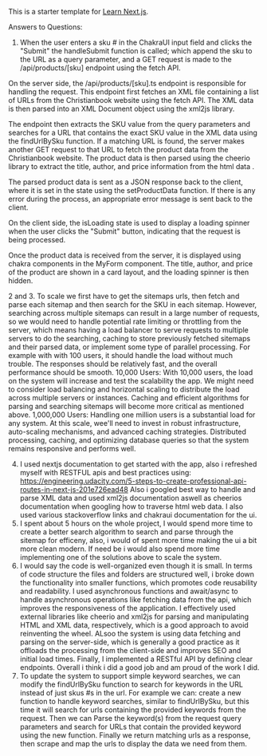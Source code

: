 This is a starter template for [Learn Next.js](https://nextjs.org/learn).


Answers to Questions: 
1. When the user enters a sku # in the ChakraUI input field and clicks the "Submit" the handleSubmit function is called; which append the sku to the URL as a query parameter, and a GET request is made to the /api/products/[sku] endpoint using the fetch API.

On the server side, the /api/products/[sku].ts endpoint is responsible for handling the request. This endpoint first fetches an XML file containing a list of URLs from the Christianbook website using the fetch API. The XML data is then parsed into an XML Document object using the xml2js library.

The endpoint then extracts the SKU value from the query parameters and searches for a URL that contains the exact SKU value in the XML data using the findUrlBySku function. If a matching URL is found, the server makes another GET request to that URL to fetch the product data from the Christianbook website. The product data is then parsed using the cheerio library to extract the title, author, and price information from the html data .

The parsed product data is sent as a JSON response back to the client, where it is set in the state using the setProductData function. If there is any error during the process, an appropriate error message is sent back to the client.

On the client side, the isLoading state is used to display a loading spinner when the user clicks the "Submit" button, indicating that the request is being processed.

Once the product data is received from the server, it is displayed using chakra components in the MyForm component. The title, author, and price of the product are shown in a card layout, and the loading spinner is then hidden.

2 and 3. To scale we first have to get the sitemaps urls, then fetch and parse each sitemap and then search for the SKU in each sitemap. However, searching across multiple sitemaps can result in a large number of requests, so we would need to handle potential rate limiting or throttling from the server, which means having a load balancer to serve requests to multiple servers to do the searching, caching to store previously fetched sitemaps and their parsed data, or implement some type of parallel processing. For example with with 100 users, it should handle the load without much trouble. The responses should be relatively fast, and the overall performance should be smooth.
10,000 Users: With 10,000 users, the load on the system will increase and test the scalability the app. We might need to consider load balancing and horizontal scaling to distribute the load across multiple servers or instances. Caching and efficient algorithms for parsing and searching sitemaps will become more critical as mentioned above.
1,000,000 Users: Handling one million users is a substantial load for any system. At this scale, wee'll need to invest in robust infrastructure, auto-scaling mechanisms, and advanced caching strategies. Distributed processing, caching, and optimizing database queries so that the system remains responsive and performs well.

4. I used nextjs documentation to get started with the app, also i refreshed myself with RESTFUL apis and best practices using: https://engineering.udacity.com/5-steps-to-create-professional-api-routes-in-next-js-201e726ead48
Also i googled best way to handle and parse XML data and used xml2js documentation aswell as cheerios documentation when googling how to traverse html web data. I also used various stackoverflow links and chakraui documentation for the ui.
5. I spent about 5 hours on the whole project, I would spend more time to create a better search algorithm to search and parse through the sitemap for efficeny, also, i would of spent more time making the ui a bit more clean modern. If need be i would also spend more time implementing one of the solutions above to scale the system.
6. I would say the code is well-organized even though it is small. In terms of code structure the files and folders are structured well, i broke down the functionality into smaller functions, which promotes code reusability and readability. I used asynchronous functions and await/async to handle asynchronous operations like fetching data from the api, which improves the responsiveness of the application.
I effectively used external libraries like cheerio and xml2js for parsing and manipulating HTML and XML data, respectively, which is a good approach to avoid reinventing the wheel.
ALsoo the system is using data fetching and parsing on the server-side, which is generally a good practice as it offloads the processing from the client-side and improves SEO and initial load times.
Finally, I implemented a RESTful API by defining clear endpoints.
Overall i think i did a good job and am proud of the work I did.
7. To update the system to support simple keyword searches, we can modify the findUrlBySku function to search for keywords in the URL instead of just skus #s in the url. For example we can: create a new function to handle keyword searches, similar to findUrlBySku, but this time it will search for urls containing the provided keywords from the request.
Then we can Parse the keyword(s) from the request query parameters and search for URLs that contain the provided keyword using the new function.
Finally we return matching urls as a response, then scrape and map the urls to display the data we need from them.